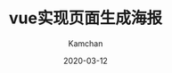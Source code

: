 ---
title: vue实现页面生成海报
date: 2020-03-12
categories: article
author: Kamchan
tags:
  - CSS
  - HTML
  - JS
  - Vue
  - Canvas
---